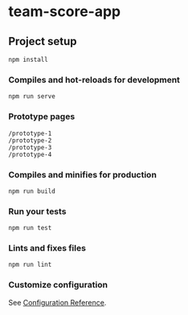 # team-score-app

## Project setup
```
npm install
```

### Compiles and hot-reloads for development
```
npm run serve
```

### Prototype pages
```
/prototype-1
/prototype-2
/prototype-3
/prototype-4
```

### Compiles and minifies for production
```
npm run build
```

### Run your tests
```
npm run test
```

### Lints and fixes files
```
npm run lint
```

### Customize configuration
See [Configuration Reference](https://cli.vuejs.org/config/).
